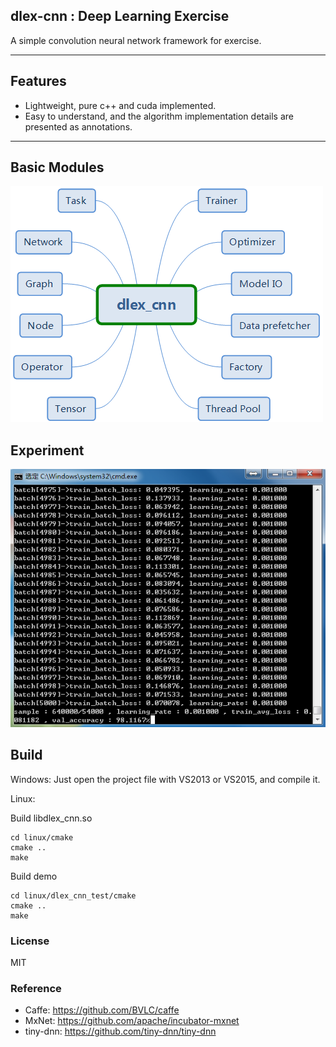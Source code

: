 ## dlex-cnn : Deep Learning Exercise
A simple convolution neural network framework for exercise.

---

## Features
* Lightweight, pure c++ and cuda implemented.
* Easy to understand, and the algorithm implementation details are presented as annotations.

---

## Basic Modules
![](./res/readme_image/basic-module.png "Basic modules")

## Experiment
![](./res/readme_image/lenet-mnist.png "lenet-mnist")

## Build
Windows: Just open the project file with VS2013 or VS2015, and compile it.

Linux: 

Build libdlex_cnn.so
```
cd linux/cmake
cmake ..
make
```

Build demo
```
cd linux/dlex_cnn_test/cmake
cmake ..
make 
```

### License
MIT

### Reference
* Caffe: https://github.com/BVLC/caffe
* MxNet: https://github.com/apache/incubator-mxnet
* tiny-dnn: https://github.com/tiny-dnn/tiny-dnn